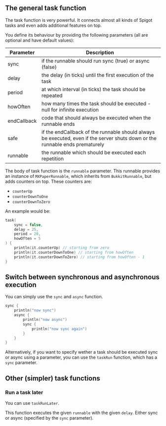 ## The general task function

The task function is very powerful. It connects almost all kinds of Spigot tasks and even adds additional features on top.

You define its behaviour by providing the following parameters (all are optional and have default values):

| Parameter        | Description   |
| ---------------- | ------------- |
| sync | if the runnable should run sync (true) or async (false) |
| delay | the delay (in ticks) until the first execution of the task |
| period | at which interval (in ticks) the task should be repeated |
| howOften | how many times the task should be executed - null for infinite execution |
| endCallback | code that should always be executed when the runnable ends |
| safe | if the endCallback of the runnable should always be executed, even if the server shuts down or the runnable ends prematurely |
| runnable | the runnable which should be executed each repetition |

The body of task function is the `runnable` parameter. This runnable provides an instance of `MXPaperRunnable`, which inherits from `BukkitRunnable`, but adds counters on top. These counters are:

- `counterUp`
- `counterDownToOne`
- `counterDownToZero`

An example would be:

```kotlin
task(
    sync = false,
    delay = 25,
    period = 20,
    howOften = 5
) {
    println(it.counterUp) // starting from zero
    println(it.counterDownToOne) // starting from howOften
    println(it.counterDownToZero) // starting from howOften - 1
}
```

## Switch between synchronous and asynchronous execution

You can simply use the `sync` and `async` function.

```kotlin
sync {
    println("now sync")
    async {
        println("now async")
        sync {
            println("now sync again")
        }
    }
}
```

Alternatively, if you want to specify wether a task should be executed sync or async using a parameter, you can use the `taskRun` function, which has a `sync` parameter.

## Other (simpler) task functions

### Run a task later

You can use `taskRunLater`.

This function executes the given `runnable` with the given `delay`. Either sync or async (specified by the `sync` parameter).
